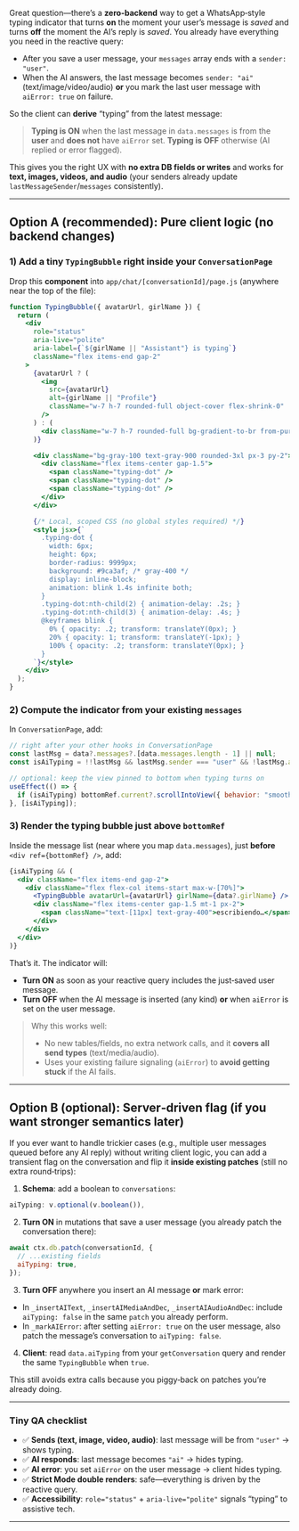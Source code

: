 Great question—there’s a **zero‑backend** way to get a WhatsApp‑style typing indicator that turns **on** the moment your user’s message is *saved* and turns **off** the moment the AI’s reply is *saved*. You already have everything you need in the reactive query:

* After you save a user message, your `messages` array ends with a `sender: "user"`.
* When the AI answers, the last message becomes `sender: "ai"` (text/image/video/audio) **or** you mark the last user message with `aiError: true` on failure.

So the client can **derive** “typing” from the latest message:

> **Typing is ON** when the last message in `data.messages` is from the **user** and **does not** have `aiError` set.
> **Typing is OFF** otherwise (AI replied or error flagged).

This gives you the right UX with **no extra DB fields or writes** and works for **text, images, videos, and audio** (your senders already update `lastMessageSender`/`messages` consistently).

---

## Option A (recommended): Pure client logic (no backend changes)

### 1) Add a tiny `TypingBubble` right inside your `ConversationPage`

Drop this **component** into `app/chat/[conversationId]/page.js` (anywhere near the top of the file):

```jsx
function TypingBubble({ avatarUrl, girlName }) {
  return (
    <div
      role="status"
      aria-live="polite"
      aria-label={`${girlName || "Assistant"} is typing`}
      className="flex items-end gap-2"
    >
      {avatarUrl ? (
        <img
          src={avatarUrl}
          alt={girlName || "Profile"}
          className="w-7 h-7 rounded-full object-cover flex-shrink-0"
        />
      ) : (
        <div className="w-7 h-7 rounded-full bg-gradient-to-br from-purple-400 to-pink-400 flex-shrink-0" />
      )}

      <div className="bg-gray-100 text-gray-900 rounded-3xl px-3 py-2">
        <div className="flex items-center gap-1.5">
          <span className="typing-dot" />
          <span className="typing-dot" />
          <span className="typing-dot" />
        </div>
      </div>

      {/* Local, scoped CSS (no global styles required) */}
      <style jsx>{`
        .typing-dot {
          width: 6px;
          height: 6px;
          border-radius: 9999px;
          background: #9ca3af; /* gray-400 */
          display: inline-block;
          animation: blink 1.4s infinite both;
        }
        .typing-dot:nth-child(2) { animation-delay: .2s; }
        .typing-dot:nth-child(3) { animation-delay: .4s; }
        @keyframes blink {
          0% { opacity: .2; transform: translateY(0px); }
          20% { opacity: 1; transform: translateY(-1px); }
          100% { opacity: .2; transform: translateY(0px); }
        }
      `}</style>
    </div>
  );
}
```

### 2) Compute the indicator from your existing `messages`

In `ConversationPage`, add:

```jsx
// right after your other hooks in ConversationPage
const lastMsg = data?.messages?.[data.messages.length - 1] || null;
const isAiTyping = !!lastMsg && lastMsg.sender === "user" && !lastMsg.aiError;

// optional: keep the view pinned to bottom when typing turns on
useEffect(() => {
  if (isAiTyping) bottomRef.current?.scrollIntoView({ behavior: "smooth" });
}, [isAiTyping]);
```

### 3) Render the typing bubble just above `bottomRef`

Inside the message list (near where you map `data.messages`), just **before** `<div ref={bottomRef} />`, add:

```jsx
{isAiTyping && (
  <div className="flex items-end gap-2">
    <div className="flex flex-col items-start max-w-[70%]">
      <TypingBubble avatarUrl={avatarUrl} girlName={data?.girlName} />
      <div className="flex items-center gap-1.5 mt-1 px-2">
        <span className="text-[11px] text-gray-400">escribiendo…</span>
      </div>
    </div>
  </div>
)}
```

That’s it. The indicator will:

* **Turn ON** as soon as your reactive query includes the just‑saved user message.
* **Turn OFF** when the AI message is inserted (any kind) **or** when `aiError` is set on the user message.

> Why this works well:
>
> * No new tables/fields, no extra network calls, and it **covers all send types** (text/media/audio).
> * Uses your existing failure signaling (`aiError`) to **avoid getting stuck** if the AI fails.

---

## Option B (optional): Server‑driven flag (if you want stronger semantics later)

If you ever want to handle trickier cases (e.g., multiple user messages queued before any AI reply) without writing client logic, you can add a transient flag on the conversation and flip it **inside existing patches** (still no extra round‑trips):

1. **Schema**: add a boolean to `conversations`:

```js
aiTyping: v.optional(v.boolean()),
```

2. **Turn ON** in mutations that save a user message (you already patch the conversation there):

```js
await ctx.db.patch(conversationId, {
  // ...existing fields
  aiTyping: true,
});
```

3. **Turn OFF** anywhere you insert an AI message **or** mark error:

* In `_insertAIText`, `_insertAIMediaAndDec`, `_insertAIAudioAndDec`: include `aiTyping: false` in the same `patch` you already perform.
* In `_markAIError`: after setting `aiError: true` on the user message, also patch the message’s conversation to `aiTyping: false`.

4. **Client**: read `data.aiTyping` from your `getConversation` query and render the same `TypingBubble` when `true`.

This still avoids extra calls because you piggy‑back on patches you’re already doing.

---

### Tiny QA checklist

* ✅ **Sends (text, image, video, audio)**: last message will be from `"user"` → shows typing.
* ✅ **AI responds**: last message becomes `"ai"` → hides typing.
* ✅ **AI error**: you set `aiError` on the user message → client hides typing.
* ✅ **Strict Mode double renders**: safe—everything is driven by the reactive query.
* ✅ **Accessibility**: `role="status"` + `aria-live="polite"` signals “typing” to assistive tech.

---
